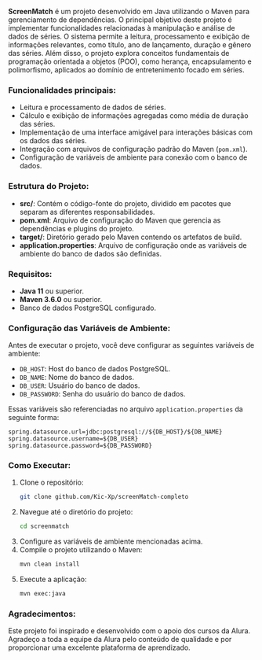 **ScreenMatch** é um projeto desenvolvido em Java utilizando o Maven para gerenciamento de dependências. O principal objetivo deste projeto é implementar funcionalidades relacionadas à manipulação e análise de dados de séries. O sistema permite a leitura, processamento e exibição de informações relevantes, como título, ano de lançamento, duração e gênero das séries. Além disso, o projeto explora conceitos fundamentais de programação orientada a objetos (POO), como herança, encapsulamento e polimorfismo, aplicados ao domínio de entretenimento focado em séries.

### Funcionalidades principais:
- Leitura e processamento de dados de séries.
- Cálculo e exibição de informações agregadas como média de duração das séries.
- Implementação de uma interface amigável para interações básicas com os dados das séries.
- Integração com arquivos de configuração padrão do Maven (`pom.xml`).
- Configuração de variáveis de ambiente para conexão com o banco de dados.

### Estrutura do Projeto:
- **src/**: Contém o código-fonte do projeto, dividido em pacotes que separam as diferentes responsabilidades.
- **pom.xml**: Arquivo de configuração do Maven que gerencia as dependências e plugins do projeto.
- **target/**: Diretório gerado pelo Maven contendo os artefatos de build.
- **application.properties**: Arquivo de configuração onde as variáveis de ambiente do banco de dados são definidas.

### Requisitos:
- **Java 11** ou superior.
- **Maven 3.6.0** ou superior.
- Banco de dados PostgreSQL configurado.

### Configuração das Variáveis de Ambiente:
Antes de executar o projeto, você deve configurar as seguintes variáveis de ambiente:

- `DB_HOST`: Host do banco de dados PostgreSQL.
- `DB_NAME`: Nome do banco de dados.
- `DB_USER`: Usuário do banco de dados.
- `DB_PASSWORD`: Senha do usuário do banco de dados.

Essas variáveis são referenciadas no arquivo `application.properties` da seguinte forma:

```properties
spring.datasource.url=jdbc:postgresql://${DB_HOST}/${DB_NAME}
spring.datasource.username=${DB_USER}
spring.datasource.password=${DB_PASSWORD}
```

### Como Executar:
1. Clone o repositório:
   ```bash
   git clone github.com/Kic-Xp/screenMatch-completo
   ```
2. Navegue até o diretório do projeto:
   ```bash
   cd screenmatch
   ```
3. Configure as variáveis de ambiente mencionadas acima.
4. Compile o projeto utilizando o Maven:
   ```bash
   mvn clean install
   ```
5. Execute a aplicação:
   ```bash
   mvn exec:java
   ```


  ### Agradecimentos:
Este projeto foi inspirado e desenvolvido com o apoio dos cursos da Alura. Agradeço a toda a equipe da Alura pelo conteúdo de qualidade e por proporcionar uma excelente plataforma de aprendizado.

